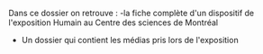 Dans ce dossier on retrouve :
-la fiche complète d'un dispositif de l'exposition Humain au Centre des sciences de Montréal
- Un dossier qui contient les médias pris lors de l'exposition
